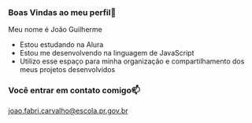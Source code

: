 ### Boas Vindas ao meu perfil💙

Meu nome é João Guilherme 

- Estou estudando na Alura
- Estou me desenvolvendo na linguagem de JavaScript
- Utilizo esse espaço para minha organização e compartilhamento dos meus projetos desenvolvidos

### Você entrar em contato comigo📫

joao.fabri.carvalho@escola.pr.gov.br
